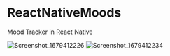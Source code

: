 # ReactNativeMoods
Mood Tracker in React Native

![Screenshot_1679412226](https://user-images.githubusercontent.com/91597558/226654610-5bc898d1-53dd-40a4-b362-e0be73e2dab7.png)
![Screenshot_1679412234](https://user-images.githubusercontent.com/91597558/226654632-4eb1a75a-42cd-4e89-8c3d-14e04bed0404.png)
